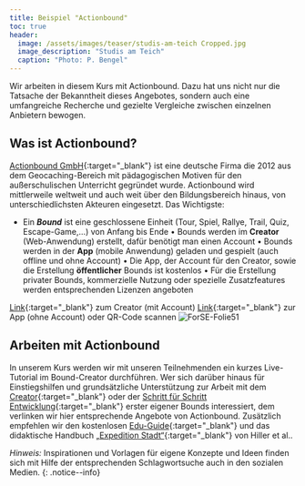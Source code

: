 ```yaml
---
title: Beispiel "Actionbound"
toc: true
header:
  image: /assets/images/teaser/studis-am-teich Cropped.jpg
  image_description: "Studis am Teich"
  caption: "Photo: P. Bengel"
---
```


Wir arbeiten in diesem Kurs mit Actionbound. Dazu hat uns nicht nur die Tatsache der Bekanntheit dieses Angebotes, sondern auch eine umfangreiche Recherche und gezielte Vergleiche zwischen einzelnen Anbietern bewogen. 
<!--more--> 
## Was ist Actionbound?
[Actionbound GmbH](https://de.actionbound.com/){:target="_blank"} ist eine deutsche Firma die 2012 aus dem Geocaching-Bereich mit pädagogischen Motiven für den außerschulischen Unterricht gegründet wurde. Actionbound wird mittlerweile weltweit und auch weit über den Bildungsbereich hinaus, von unterschiedlichsten Akteuren eingesetzt.  Das Wichtigste:
* Ein ***Bound*** ist eine geschlossene Einheit (Tour, Spiel, Rallye, Trail, Quiz, Escape-Game,…) von Anfang bis Ende
•	Bounds werden im **Creator** (Web-Anwendung) erstellt, dafür benötigt man einen Account
•	Bounds werden in der **App** (mobile Anwendung) geladen und gespielt (auch offline und  ohne Account)
•	Die App, der Account für den Creator, sowie die Erstellung **öffentlicher** Bounds ist kostenlos
•	Für die Erstellung privater Bounds, kommerzielle Nutzung oder spezielle Zusatzfeatures werden entsprechenden Lizenzen angeboten 

[Link](https://de.actionbound.com/choose){:target="_blank"}  zum Creator (mit Account)
[Link](https://de.actionbound.com/download/){:target="_blank"} zur App (ohne Account) oder QR-Code scannen
![ForSE-Folie51]({{site.baseurl}}/assets/images/ForSE-Folie51.png)


## Arbeiten mit Actionbound
In unserem Kurs werden wir mit unseren Teilnehmenden ein kurzes Live-Tutorial im Bound-Creator durchführen. Wer sich darüber hinaus für Einstiegshilfen und grundsätzliche Unterstützung zur Arbeit mit dem [Creator](https://de.actionbound.com/bound/actionboundeditor){:target="_blank"} oder der [Schritt für Schritt Entwicklung](https://de.actionbound.com/stepbystep){:target="_blank"} erster eigener Bounds interessiert, dem verlinken wir hier entsprechende Angebote von Actionbound. Zusätzlich empfehlen wir den kostenlosen [Edu-Guide](https://de.actionbound.com/eduguide){:target="_blank"} und das didaktische Handbuch [„Expedition Stadt“](https://expedition-stadt.de/handbuch/){:target="_blank"} von Hiller et al.. 

*Hinweis:* Inspirationen und Vorlagen für eigene Konzepte und Ideen finden sich mit Hilfe der entsprechenden Schlagwortsuche auch in den sozialen Medien.
{: .notice--info}
